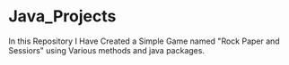 # Java_Projects
In this Repository I Have Created a Simple Game named "Rock Paper and Sessiors" using Various methods and java packages. 
